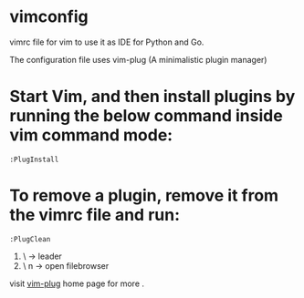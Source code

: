 # vimconfig
vimrc file for vim to use it as IDE for Python and Go.

The configuration file uses vim-plug (A minimalistic plugin manager)

# Start Vim, and then install plugins by running the below command inside vim command mode:
```:PlugInstall```

# To remove a plugin, remove it from the vimrc file and run:
```:PlugClean```

1. \ -> leader
2. \ n -> open filebrowser

visit [vim-plug](https://github.com/junegunn/vim-plug) home page for more .
